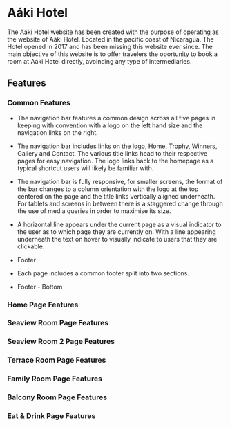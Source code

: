 
# Aáki Hotel

 

 The Aáki Hotel website has been created with the purpose of operating as the website of Aáki Hotel. Located in the pacific coast of Nicaragua. The Hotel opened in 2017 and has been missing this website ever since. The main objective of this website is to offer travelers the oportunity to book a room at Aáki Hotel directly, avoinding any type of intermediaries. 

 ## Features



 ### Common Features 

 * The navigation bar features a common design across all five pages in keeping with convention with a logo on the left hand size and the navigation links on the right.
  * The navigation bar includes links on the logo, Home, Trophy, Winners, Gallery and Contact. The various title links head to their respective pages for easy navigation. The logo links back to the homepage as a typical shortcut users will likely be familiar with.
  * The navigation bar is fully responsive, for smaller screens, the format of the bar changes to a column orientation with the logo at the top centered on the page and the title links vertically aligned underneath. For tablets and screens in between there is a staggered change through the use of media queries in order to maximise its size.
  * A horizontal line appears under the current page as a visual indicator to the user as to which page they are currently on. With a line appearing underneath the text on hover to visually indicate to users that they are clickable.


  * Footer 

  * Each page includes a common footer split into two sections.
  

  * Footer - Bottom



 ### Home Page Features


 ### Seaview Room Page Features



### Seaview Room 2 Page Features



### Terrace Room Page Features



### Family Room Page Features




### Balcony Room Page Features


### Eat & Drink Page Features

 



